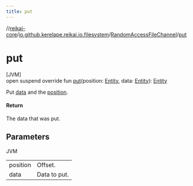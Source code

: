 ```yaml
---
title: put
---
```

//[reikai-core](../../../index.html)/[io.github.kerelape.reikai.io.filesystem](../index.html)/[RandomAccessFileChannel](index.html)/[put](put.html)



# put



[JVM]\
open suspend override fun [put](put.html)(position: [Entity](../../io.github.kerelape.reikai.core/-entity/index.html), data: [Entity](../../io.github.kerelape.reikai.core/-entity/index.html)): [Entity](../../io.github.kerelape.reikai.core/-entity/index.html)



Put [data](put.html) and the [position](put.html).



#### Return



The data that was put.



## Parameters


JVM

| | |
|---|---|
| position | Offset. |
| data | Data to put. |




